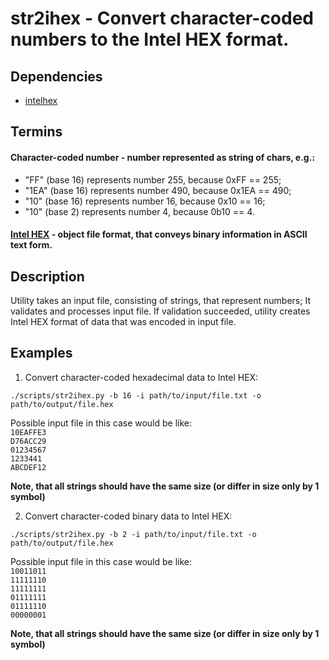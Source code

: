 # str2ihex - Convert character-coded numbers to the Intel HEX format.

## Dependencies
- [intelhex](https://github.com/python-intelhex/intelhex)

## Termins
#### Character-coded number - number represented as string of chars, e.g.:
- "FF" (base 16) represents number 255, because 0xFF == 255;
- "1EA" (base 16) represents number 490, because 0x1EA == 490;
- "10" (base 16) represents number 16, because 0x10 == 16;
- "10" (base 2) represents number 4, because 0b10 == 4.

#### [Intel HEX](https://en.wikipedia.org/wiki/Intel_HEX) - object file format, that conveys binary information in ASCII text form.

## Description
Utility takes an input file, consisting of strings, that represent numbers;
It validates and processes input file. If validation succeeded, utility creates
Intel HEX format of data that was encoded in input file.

## Examples
1. Convert character-coded hexadecimal data to Intel HEX:

  `./scripts/str2ihex.py -b 16 -i path/to/input/file.txt -o path/to/output/file.hex`
  
  Possible input file in this case would be like:
<br>``10EAFFE3``</br>
    ``D76ACC29``</br>
    ``01234567``</br>
    ``1233441``</br>
    ``ABCDEF12``</br>
    
  **Note, that all strings should have the same size (or differ in size only by 1
  symbol)**
  
2. Convert character-coded binary data to Intel HEX:

  `./scripts/str2ihex.py -b 2 -i path/to/input/file.txt -o path/to/output/file.hex`

  Possible input file in this case would be like:
<br>``10011011``</br>
    ``11111110``</br>
    ``11111111``</br>
    ``01111111``</br>
    ``01111110``</br>
    ``00000001``</br>

  **Note, that all strings should have the same size (or differ in size only by 1
  symbol)**
